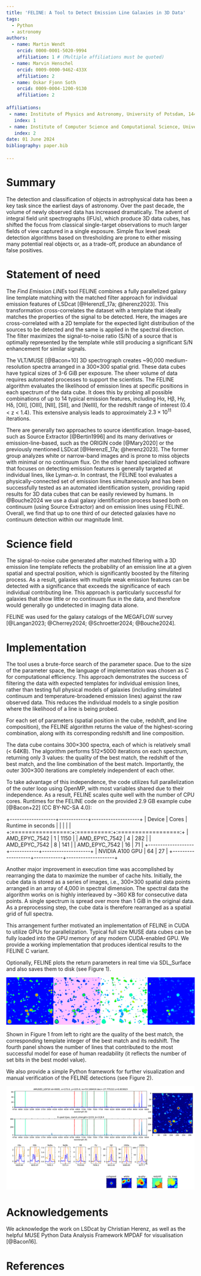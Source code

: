 ```yaml
---
title: 'FELINE: A Tool to Detect Emission Line Galaxies in 3D Data'
tags:
  - Python
  - astronomy
authors:
  - name: Martin Wendt
    orcid: 0000-0001-5020-9994
    affiliation: 1 # (Multiple affiliations must be quoted)
  - name: Marvin Henschel
    orcid: 0009-0000-9462-433X
    affiliation: 2
  - name: Oskar Fjonn Soth
    orcid: 0009-0004-1200-9130
    affiliation: 2

affiliations:
 - name: Institute of Physics and Astronomy, University of Potsdam, 14476 Potsdam, Germany
   index: 1
 - name: Institute of Computer Science and Computational Science, University of Potsdam, 14476 Potsdam, Germany
   index: 2
date: 01 June 2024
bibliography: paper.bib

---
```



# Summary
The detection and classification of objects in astrophysical data has been a key task since the earliest days of astronomy. Over the past decade, the volume of newly observed data has increased dramatically. The advent of integral field unit spectrographs (IFUs), which produce 3D data cubes, has shifted the focus from classical single-target observations to much larger fields of view captured in a single exposure.
Simple flux level peak detection algorithms based on thresholding are prone to either missing many potential real objects or, as a trade-off, produce an abundance of false positives.

# Statement of need
The *F*ind *E*mission *LINE*s tool FELINE combines a fully parallelized galaxy line template matching with the matched filter approach for individual emission features of LSDcat [@HerenzE_17a; @herenz2023].
This transformation cross-correlates the dataset with a template that ideally matches the properties of the signal to be detected. Here, the images are cross-correlated with a 2D template for the expected light distribution of the sources to be detected and the same is applied in the spectral direction. The filter maximizes the signal-to-noise ratio (S/N) of a source that is optimally represented by the template while still producing a significant S/N enhancement for similar signals.

The VLT/MUSE [@Bacon+10] 3D spectrograph creates ~90,000 medium-resolution spectra arranged in a 300×300 spatial grid.
These data cubes have typical sizes of 3-6 GiB per exposure.  The sheer volume of data
requires automated processes to support the scientists.
The FELINE algorithm evaluates the likelihood of emission lines at specific positions in each spectrum of the data cube. It does this by probing all possible combinations of up to 14 typical emission features, including Hα, Hβ, Hγ, Hδ, [OII], [OIII], [NII], [SII], and [NeIII], for the redshift range of interest (0.4 < z < 1.4). This extensive analysis leads to approximately $2.3\times 10^{11}$  iterations.

There are generally two approaches to source identification. Image-based, such as Source Extractor [@Bertin1996] and its many
derivatives or emission-line-based, such as the ORIGIN code [@Mary2020] or the previously mentioned LSDcat [@HerenzE_17a; @herenz2023].
The former group analyzes white or narrow-band images and is prone to miss objects with minimal or no continuum flux.
On the other hand specialized software that focuses on detecting emission features is generally targeted at individual lines, like Lyman-$\alpha$. In contrast, the FELINE tool evaluates a physically-connected set of emission lines simultaneously
and has been successfully tested as an automated identification system, providing rapid results for 3D data cubes that can be easily reviewed by humans.
In @Bouche2024 we use a dual galaxy identification process based both on continuum (using Source Extractor) and on
emission lines using FELINE. Overall, we find that up to one third of our detected galaxies have no continuum
detection within our magnitude limit.

# Science field
The signal-to-noise cube generated after matched filtering with a 3D emission line template reflects the probability of an emission line at a given spatial and spectral position,
which is significantly boosted by the filtering process.
As a result, galaxies with multiple weak emission features can be detected with a significance that exceeds the significance of each individual contributing line.
This approach is particularly successful for galaxies that show little or no continuum flux in the data, and therefore would generally go undetected in imaging data alone.

FELINE was used for the galaxy catalogs of the MEGAFLOW survey [@Langan2023; @Cherrey2024; @Schroetter2024; @Bouche2024].

# Implementation
The tool uses a brute-force search of the parameter space. Due to the size of the parameter space, the language of implementation was chosen as C for computational efficiency. This approach demonstrates the success of filtering the data with expected templates for individual emission lines, rather than testing full physical models of galaxies (including simulated continuum and temperature-broadened emission lines) against the raw observed data. This reduces the individual models to a single position where the likelihood of a line is being probed.

For each set of parameters (spatial position in the cube, redshift, and line composition), the FELINE algorithm returns the value of the highest-scoring combination, along with its corresponding redshift and line composition.

The data cube contains 300×300 spectra, each of which is relatively small (< 64KB). The algorithm performs 512×5000 iterations on each spectrum, returning only 3 values: the quality of the best match, the redshift of the best match, and the line combination of the best match. Importantly, the outer 300×300 iterations are completely independent of each other.

To take advantage of this independence, the code utilizes full parallelization of the outer loop using OpenMP, with most variables shared due to their independence. As a result, FELINE scales quite well with the number of CPU cores.
Runtimes for the FELINE code on the provided 2.9 GB example cube [@Bacon+22] (CC BY-NC-SA 4.0):

+-------------------+------------+--------------------+
| Device            | Cores      | Runtime in seconds |
|                   |            |                    |
+:=================:+:==========:+:==================:+
| AMD_EPYC_7542     |        1   |            1150    |
| AMD_EPYC_7542     |        4   |             282    |
| AMD_EPYC_7542     |        8   |             141    |
| AMD_EPYC_7542     |       16   |              71    |
+-------------------+------------+--------------------+
| NVIDIA A100 GPU   |       64   |              27    |
+-------------------+------------+--------------------+

Another major improvement in execution time was accomplished by rearranging the data to maximize the number of cache hits. Initially, the cube data is stored as a series of images, i.e., 300×300 spatial data points arranged in an array of 4,000 in spectral dimension.
The spectral data the algorithm works on is highly interleaved by ~360 KB for consecutive data points. A single spectrum is spread over more than 1 GiB in the original data.
As a preprocessing step, the cube data is therefore rearranged as a spatial grid of full spectra.

This arrangement further motivated an implementation of FELINE in CUDA to utilize GPUs for parallelization.
Typical full size MUSE data cubes can be fully loaded into the GPU memory of any modern CUDA-enabled GPU.
We provide a working implementation that produces identical results to the FELINE C variant.

Optionally, FELINE plots the return parameters in real time via SDL_Surface and also saves them to disk
(see Figure 1).

![The visual FELINE output displays four metrics: signal strength, template, redshift, and line count. These values are presented using a shared color scheme to distinguish between the various peaks and objects. \label{fig:results}](feline_result.png)

Shown in Figure 1 from left to right are the quality of the best match, the corresponding template integer of the best match and its redshift. The fourth panel shows the number of lines that contributed to the most successful model for ease of human readability (it reflects the number of set bits in the best model value).

We also provide a simple Python framework for further visualization and manual verification of the FELINE detections (see Figure 2).

![Plot generated from an individual source in the FELINE result.\label{fig:visualization}](feline_plot.png)


# Acknowledgements

We acknowledge the work on LSDcat by Christian Herenz, as well as the helpful MUSE Python Data Analysis Framework MPDAF for visualisation [@Bacon16].

# References
